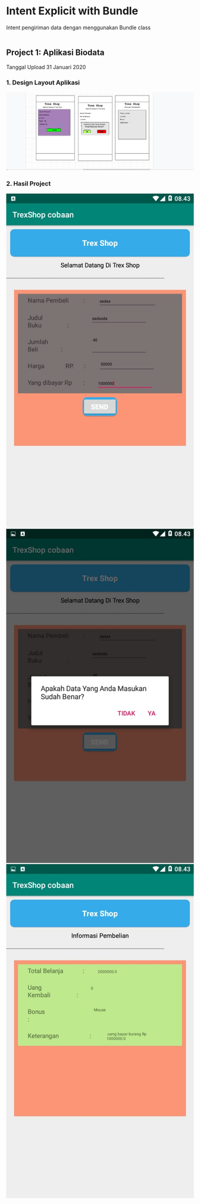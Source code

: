 # Intent Explicit with Bundle
Intent pengiriman data dengan menggunakan Bundle class
<br><br>
## Project 1: Aplikasi Biodata
Tanggal Upload 31 Januari 2020
### 1. Design Layout Aplikasi 
<img src="ScreenShot/drawio.PNG"/>

### 2. Hasil Project
<img src="ScreenShot/WhatsApp Image 2020-01-31 at 8.46.26 AM.jpeg"/>
<img src="ScreenShot/WhatsApp Image 2020-01-31 at 8.46.26 AM(1).jpeg"/>
<img src="ScreenShot/WhatsApp Image 2020-01-31 at 8.46.26 AM(2).jpeg"/>
